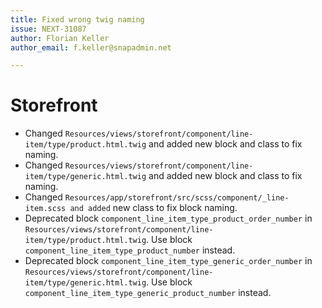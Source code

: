 ```yaml
---
title: Fixed wrong twig naming
issue: NEXT-31087
author: Florian Keller
author_email: f.keller@snapadmin.net

---
```

# Storefront
* Changed `Resources/views/storefront/component/line-item/type/product.html.twig` and added new block and class to fix naming.
* Changed `Resources/views/storefront/component/line-item/type/generic.html.twig` and added new block and class to fix naming.
* Changed `Resources/app/storefront/src/scss/component/_line-item.scss and added` new class to fix block naming.
* Deprecated block `component_line_item_type_product_order_number` in `Resources/views/storefront/component/line-item/type/product.html.twig`. Use block `component_line_item_type_product_number` instead.
* Deprecated block `component_line_item_type_generic_order_number` in `Resources/views/storefront/component/line-item/type/generic.html.twig`. Use block `component_line_item_type_generic_product_number` instead.
